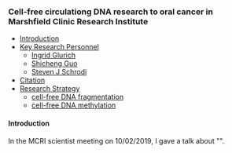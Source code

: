 <!-- markdown-toc start - Don't edit this section. Run M-x markdown-toc-refresh-toc -->
### Cell-free circulationg DNA research to oral cancer in Marshfield Clinic Research Institute
- [Introduction](#introduction)
- [Key Research Personnel](#introduction)
  - [Ingrid Glurich](https://www.marshfieldresearch.org/profiles/5891)
  - [Shicheng Guo](https://scholar.google.com/citations?user=BixB4TsAAAAJ&hl=en&oi=ao)
  - [Steven J Schrodi](https://scholar.google.com/citations?user=WM-TwVQAAAAJ&hl=en)
- [Citation](#citation)
- [Research Strategy](#quick-tutorial)
  - [cell-free DNA fragmentation](#single-variant-tests)
  - [cell-free DNA methylation](#groupwise-tests)
 #### Introduction

In the MCRI scientist meeting on 10/02/2019, I gave a talk about "". 
